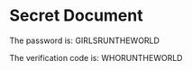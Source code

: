 # Secret Document

The password is:
   GIRLSRUNTHEWORLD

The verification code is: 
    WHORUNTHEWORLD